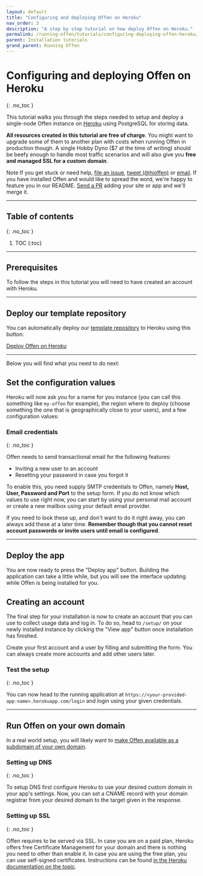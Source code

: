```yaml
---
layout: default
title: "Configuring and deploying Offen on Heroku"
nav_order: 3
description: "A step by step tutorial on how deploy Offen on Heroku."
permalink: /running-offen/tutorials/configuring-deploying-offen-heroku/
parent: Installation tutorials
grand_parent: Running Offen
---
```


<!--
Copyright 2020 - Offen Authors <hioffen@posteo.de>
SPDX-License-Identifier: Apache-2.0
-->

# Configuring and deploying Offen on Heroku
{: .no_toc }

This tutorial walks you through the steps needed to setup and deploy a single-node Offen instance on [Heroku][heroku] using PostgreSQL for storing data.

__All resources created in this tutorial are free of charge__. You might want to upgrade some of them to another plan with costs when running Offen in production though. A single Hobby Dyno ($7 at the time of writing) should be beefy enough to handle most traffic scenarios and will also give you __free and managed SSL for a custom domain__.

<span class="label label-green">Note</span>
If you get stuck or need help, [file an issue][gh-issues], [tweet (@hioffen)][twitter] or [email][email]. If you have installed Offen and would like to spread the word, we're happy to feature you in our README. [Send a PR][edit-readme] adding your site or app and we'll merge it.

[gh-issues]: https://github.com/offen/offen/issues
[twitter]: https://twitter.com/hioffen
[email]: mailto:hioffen@posteo.de
[edit-readme]: https://github.com/offen/offen/edit/development/README.md
[heroku]: https://www.heroku.com/

---

## Table of contents
{: .no_toc }

1. TOC
{:toc}

---

## Prerequisites

To follow the steps in this tutorial you will need to have created an account with Heroku.

---

## Deploy our template repository

You can automatically deploy our [template repository][template] to Heroku using this button:

<a class="btn btn-outline" target="_blank" href="https://heroku.com/deploy?template=https://github.com/offen/heroku/tree/main">Deploy Offen on Heroku</a>

[template]: https://github.com/offen/heroku

---

Below you will find what you need to do next:

## Set the configuration values

Heroku will now ask you for a name for you instance (you can call this something like `my-offen` for example), the region where to deploy (choose something the one that is geographically close to your users), and a few configuration values:

### Email credentials
{: .no_toc }

Offen needs to send transactional email for the following features:

- Inviting a new user to an account
- Resetting your password in case you forgot it

To enable this, you need supply SMTP credentials to Offen, namely __Host, User, Password and Port__ to the setup form. If you do not know which values to use right now, you can start by using your personal mail account or create a new mailbox using your default email provider.

If you need to look these up, and don't want to do it right away, you can always add these at a later time. __Remember though that you cannot reset account passwords or invite users until email is configured__.

---

## Deploy the app

You are now ready to press the "Deploy app" button. Building the application can take a little while, but you will see the interface updating while Offen is being installed for you.

## Creating an account

The final step for your installation is now to create an account that you can use to collect usage data and log in. To do so, head to `/setup/` on your newly installed instance by clicking the "View app" button once installation has finished.

Create your first account and a user by filling and submitting the form. You can always create more accounts and add other users later.

### Test the setup
{: .no_toc }

You can now head to the running application at `https://<your-provided-app-name>.herokuapp.com/login` and login using your given credentials.

---

## Run Offen on your own domain

In a real world setup, you will likely want to [make Offen available as a subdomain of your own domain][same-domain].

[same-domain]: /running-offen/installation-requirements/#usage-of-a-subdomain

### Setting up DNS
{: .no_toc }

To setup DNS first configure Heroku to use your desired custom domain in your app's settings. Now, you can set a CNAME record with your domain registrar from your desired domain to the target given in the response.

### Setting up SSL
{: .no_toc }

Offen requires to be served via SSL. In case you are on a paid plan, Heroku offers free Certificate Management for your domain and there is nothing you need to other than enable it. In case you are using the free plan, you can use self-signed certificates. Instructions can be found [in the Heroku documentation on the topic][heroku-ssl].

[heroku-ssl]: https://devcenter.heroku.com/articles/ssl
